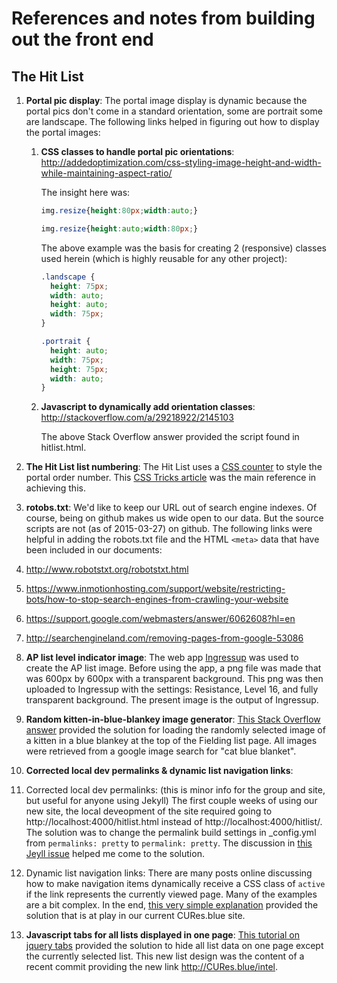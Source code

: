 # References and notes from building out the front end

## The Hit List
1. **Portal pic display**: The portal image display is dynamic because the portal pics don't come in a standard orientation, some are portrait some are landscape. The following links helped in figuring out how to display the portal images:

    1. **CSS classes to handle portal pic orientations**: http://addedoptimization.com/css-styling-image-height-and-width-while-maintaining-aspect-ratio/

        The insight here was:
            
        ``` css
        img.resize{height:80px;width:auto;}
        
        img.resize{height:auto;width:80px;}
        ```

        The above example was the basis for creating 2 (responsive) classes used herein (which is highly reusable for any other project):
        
        ``` css
        .landscape {
          height: 75px;
          width: auto;
          height: auto;
          width: 75px;  
        }

        .portrait {
          height: auto;
          width: 75px;
          height: 75px;
          width: auto;
        }
        ```
    2. **Javascript to dynamically add orientation classes**: http://stackoverflow.com/a/29218922/2145103

        The above Stack Overflow answer provided the script found in hitlist.html.

2. **The Hit List list numbering**: The Hit List uses a [CSS counter](https://developer.mozilla.org/en-US/docs/Web/Guide/CSS/Counters) to style the portal order number. This [CSS Tricks article](https://css-tricks.com/numbering-in-style/) was the main reference in achieving this.

3. **rotobs.txt**: We'd like to keep our URL out of search engine indexes. Of course, being on github makes us wide open to our data. But the source scripts are not (as of 2015-03-27) on github. The following links were helpful in adding the robots.txt file and the HTML `<meta>` data that have been included in our documents:
  1. http://www.robotstxt.org/robotstxt.html
  2. https://www.inmotionhosting.com/support/website/restricting-bots/how-to-stop-search-engines-from-crawling-your-website
  3. https://support.google.com/webmasters/answer/6062608?hl=en
  4. http://searchengineland.com/removing-pages-from-google-53086

4. **AP list level indicator image**: The web app [Ingressup](http://ingressup.appspot.com) was used to create the AP list image. Before using the app, a png file was made that was 600px by 600px with a transparent background. This png was then uploaded to Ingressup with the settings: Resistance, Level 16, and fully transparent background. The present image is the output of Ingressup.

5. **Random kitten-in-blue-blankey image generator**: [This Stack Overflow answer](http://stackoverflow.com/a/16428237/2145103) provided the solution for loading the randomly selected image of a kitten in a blue blankey at the top of the Fielding  list page. All images were retrieved from a google image search for "cat blue blanket".

6. **Corrected local dev permalinks & dynamic list navigation links**:
  1. Corrected local dev permalinks: (this is minor info for the group and site, but useful for anyone using Jekyll) The first couple weeks of using our new site, the local deveopment of the site required going to http://localhost:4000/hitlist.html instead of http://localhost:4000/hitlist/. The solution was to change the permalink build settings in _config.yml from `permalinks: pretty` to `permalink: pretty`. The discussion in [this Jeyll issue](https://github.com/jekyll/jekyll/issues/2399) helped me come to the solution.
  2. Dynamic list navigation links: There are many posts online discussing how to make navigation items dynamically receive a CSS class of `active` if the link represents the currently viewed page. Many of the examples are a bit complex. In the end, [this very simple explanation](http://jekyllsnippets.com/active-tabs-in-nav/) provided the solution that is at play in our current CURes.blue site.

7. **Javascript tabs for all lists displayed in one page**: [This tutorial on jquery tabs](http://www.jacklmoore.com/notes/jquery-tabs) provided the solution to hide all list data on one page except the currently selected list. This new list design was the content of a recent commit providing the new link http://CURes.blue/intel.